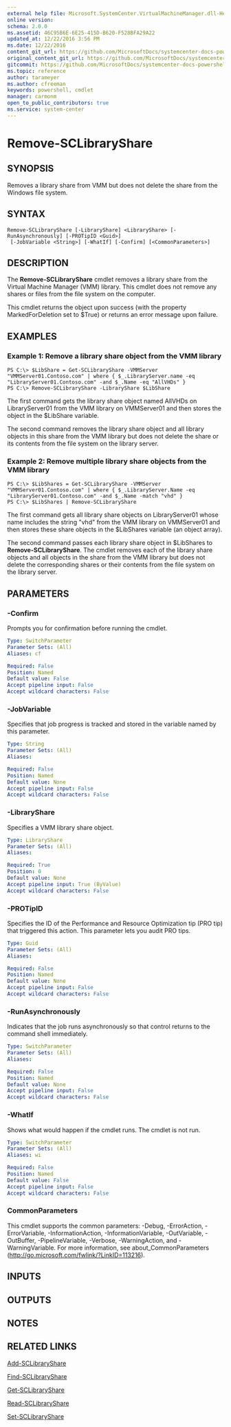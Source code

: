 ```yaml
---
external help file: Microsoft.SystemCenter.VirtualMachineManager.dll-Help.xml
online version: 
schema: 2.0.0
ms.assetid: 46C95B6E-6E25-415D-B620-F528BFA29A22
updated_at: 12/22/2016 3:56 PM
ms.date: 12/22/2016
content_git_url: https://github.com/MicrosoftDocs/systemcenter-docs-powershell/blob/master/systemcenter-cmdlets/SystemCenter2016/VirtualMachineManager/vlatest/Remove-SCLibraryShare.md
original_content_git_url: https://github.com/MicrosoftDocs/systemcenter-docs-powershell/blob/master/systemcenter-cmdlets/SystemCenter2016/VirtualMachineManager/vlatest/Remove-SCLibraryShare.md
gitcommit: https://github.com/MicrosoftDocs/systemcenter-docs-powershell/blob/96e5647587661652225fbdd2c797cd4d59d542bc/systemcenter-cmdlets/SystemCenter2016/VirtualMachineManager/vlatest/Remove-SCLibraryShare.md
ms.topic: reference
author: tarameyer
ms.author: cfreeman
keywords: powershell, cmdlet
manager: carmonm
open_to_public_contributors: true
ms.service: system-center
---
```


# Remove-SCLibraryShare

## SYNOPSIS
Removes a library share from VMM but does not delete the share from the Windows file system.

## SYNTAX

```
Remove-SCLibraryShare [-LibraryShare] <LibraryShare> [-RunAsynchronously] [-PROTipID <Guid>]
 [-JobVariable <String>] [-WhatIf] [-Confirm] [<CommonParameters>]
```

## DESCRIPTION
The **Remove-SCLibraryShare** cmdlet removes a library share from the Virtual Machine Manager (VMM) library.
This cmdlet does not remove any shares or files from the file system on the computer.

This cmdlet returns the object upon success (with the property MarkedForDeletion set to $True) or returns an error message upon failure.

## EXAMPLES

### Example 1: Remove a library share object from the VMM library
```
PS C:\> $LibShare = Get-SCLibraryShare -VMMServer "VMMServer01.Contoso.com" | where { $_.LibraryServer.name -eq "LibraryServer01.Contoso.com" -and $_.Name -eq "AllVHDs" }
PS C:\> Remove-SCLibraryShare -LibraryShare $LibShare
```

The first command gets the library share object named AllVHDs on LibraryServer01 from the VMM library on VMMServer01 and then stores the object in the $LibShare variable.

The second command removes the library share object and all library objects in this share from the VMM library but does not delete the share or its contents from the file system on the library server.

### Example 2: Remove multiple library share objects from the VMM library
```
PS C:\> $LibShares = Get-SCLibraryShare -VMMServer "VMMServer01.Contoso.com" | where { $_.LibraryServer.Name -eq "LibraryServer01.Contoso.com" -and $_.Name -match "vhd" }
PS C:\> $LibShares | Remove-SCLibraryShare
```

The first command gets all library share objects on LibraryServer01 whose name includes the string "vhd" from the VMM library on VMMServer01 and then stores these share objects in the $LibShares variable (an object array).

The second command passes each library share object in $LibShares to **Remove-SCLibraryShare**.
The cmdlet removes each of the library share objects and all objects in the share from the VMM library but does not delete the corresponding shares or their contents from the file system on the library server.

## PARAMETERS

### -Confirm
Prompts you for confirmation before running the cmdlet.

```yaml
Type: SwitchParameter
Parameter Sets: (All)
Aliases: cf

Required: False
Position: Named
Default value: False
Accept pipeline input: False
Accept wildcard characters: False
```

### -JobVariable
Specifies that job progress is tracked and stored in the variable named by this parameter.

```yaml
Type: String
Parameter Sets: (All)
Aliases: 

Required: False
Position: Named
Default value: None
Accept pipeline input: False
Accept wildcard characters: False
```

### -LibraryShare
Specifies a VMM library share object.

```yaml
Type: LibraryShare
Parameter Sets: (All)
Aliases: 

Required: True
Position: 0
Default value: None
Accept pipeline input: True (ByValue)
Accept wildcard characters: False
```

### -PROTipID
Specifies the ID of the Performance and Resource Optimization tip (PRO tip) that triggered this action.
This parameter lets you audit PRO tips.

```yaml
Type: Guid
Parameter Sets: (All)
Aliases: 

Required: False
Position: Named
Default value: None
Accept pipeline input: False
Accept wildcard characters: False
```

### -RunAsynchronously
Indicates that the job runs asynchronously so that control returns to the command shell immediately.

```yaml
Type: SwitchParameter
Parameter Sets: (All)
Aliases: 

Required: False
Position: Named
Default value: None
Accept pipeline input: False
Accept wildcard characters: False
```

### -WhatIf
Shows what would happen if the cmdlet runs.
The cmdlet is not run.

```yaml
Type: SwitchParameter
Parameter Sets: (All)
Aliases: wi

Required: False
Position: Named
Default value: False
Accept pipeline input: False
Accept wildcard characters: False
```

### CommonParameters
This cmdlet supports the common parameters: -Debug, -ErrorAction, -ErrorVariable, -InformationAction, -InformationVariable, -OutVariable, -OutBuffer, -PipelineVariable, -Verbose, -WarningAction, and -WarningVariable. For more information, see about_CommonParameters (http://go.microsoft.com/fwlink/?LinkID=113216).

## INPUTS

## OUTPUTS

## NOTES

## RELATED LINKS

[Add-SCLibraryShare](xref:SystemCenter2016/VirtualMachineManager/vlatest/Add-SCLibraryShare.md)

[Find-SCLibraryShare](xref:SystemCenter2016/VirtualMachineManager/vlatest/Find-SCLibraryShare.md)

[Get-SCLibraryShare](xref:SystemCenter2016/VirtualMachineManager/vlatest/Get-SCLibraryShare.md)

[Read-SCLibraryShare](xref:SystemCenter2016/VirtualMachineManager/vlatest/Read-SCLibraryShare.md)

[Set-SCLibraryShare](xref:SystemCenter2016/VirtualMachineManager/vlatest/Set-SCLibraryShare.md)


